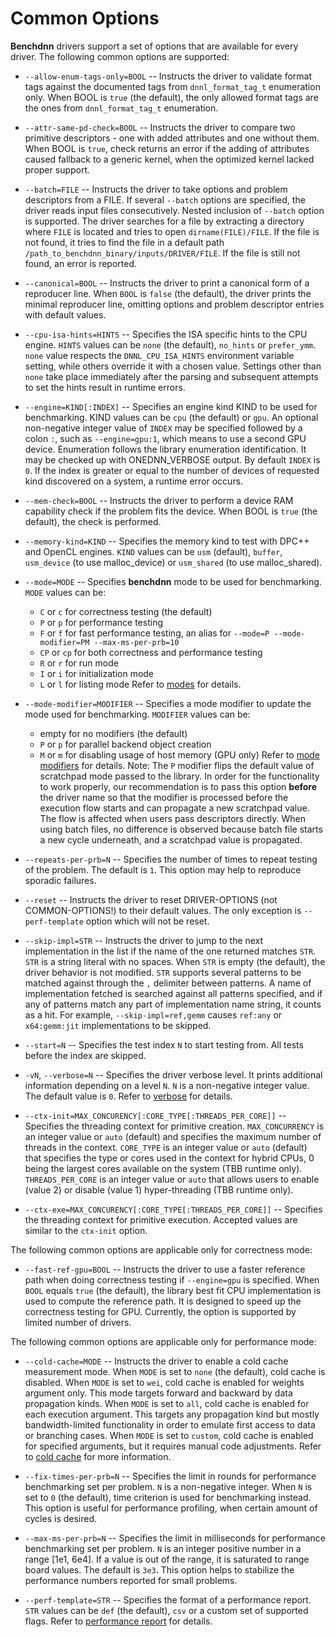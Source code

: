 # Common Options

**Benchdnn** drivers support a set of options that are available for every
driver. The following common options are supported:

* `--allow-enum-tags-only=BOOL` -- Instructs the driver to validate format tags
  against the documented tags from `dnnl_format_tag_t` enumeration only. When
  BOOL is `true` (the default), the only allowed format tags are the ones from
  `dnnl_format_tag_t` enumeration.

* `--attr-same-pd-check=BOOL` -- Instructs the driver to compare two primitive
  descriptors - one with added attributes and one without them. When BOOL is
  `true`, check returns an error if the adding of attributes caused fallback to
  a generic kernel, when the optimized kernel lacked proper support.

* `--batch=FILE` -- Instructs the driver to take options and problem descriptors
  from a FILE. If several `--batch` options are specified, the driver reads
  input files consecutively. Nested inclusion of `--batch` option is supported.
  The driver searches for a file by extracting a directory where `FILE` is
  located and tries to open `dirname(FILE)/FILE`. If the file is not found, it
  tries to find the file in a default path
  `/path_to_benchdnn_binary/inputs/DRIVER/FILE`. If the file is still not
  found, an error is reported.

* `--canonical=BOOL` -- Instructs the driver to print a canonical form of a
  reproducer line. When `BOOL` is `false` (the default), the driver prints the
  minimal reproducer line, omitting options and problem descriptor entries with
  default values.

* `--cpu-isa-hints=HINTS` -- Specifies the ISA specific hints to the CPU engine.
  `HINTS` values can be `none` (the default), `no_hints` or `prefer_ymm`.
  `none` value respects the `DNNL_CPU_ISA_HINTS` environment variable setting,
  while others override it with a chosen value. Settings other than `none` take
  place immediately after the parsing and subsequent attempts to set the hints
  result in runtime errors.

* `--engine=KIND[:INDEX]` -- Specifies an engine kind KIND to be used for
  benchmarking. KIND values can be `cpu` (the default) or `gpu`. An optional
  non-negative integer value of `INDEX` may be specified followed by a colon
  `:`, such as `--engine=gpu:1`, which means to use a second GPU device.
  Enumeration follows the library enumeration identification. It may be
  checked up with ONEDNN_VERBOSE output. By default `INDEX` is `0`. If the
  index is greater or equal to the number of devices of requested kind
  discovered on a system, a runtime error occurs.

* `--mem-check=BOOL` -- Instructs the driver to perform a device RAM capability
  check if the problem fits the device. When BOOL is `true` (the default), the
  check is performed.

* `--memory-kind=KIND` -- Specifies the memory kind to test with DPC++ and
  OpenCL engines. `KIND` values can be `usm` (default), `buffer`, `usm_device`
  (to use malloc_device) or `usm_shared` (to use malloc_shared).

* `--mode=MODE` -- Specifies **benchdnn** mode to be used for benchmarking.
  `MODE` values can be:
    - `C` or `c` for correctness testing (the default)
    - `P` or `p` for performance testing
    - `F` or `f` for fast performance testing, an alias for
                 `--mode=P --mode-modifier=PM --max-ms-per-prb=10`
    - `CP` or `cp` for both correctness and performance testing
    - `R` or `r` for run mode
    - `I` or `i` for initialization mode
    - `L` or `l` for listing mode
  Refer to [modes](benchdnn_general_info.md) for details.

* `--mode-modifier=MODIFIER` -- Specifies a mode modifier to update the mode
  used for benchmarking. `MODIFIER` values can be:
    - empty for no modifiers (the default)
    - `P` or `p` for parallel backend object creation
    - `M` or `m` for disabling usage of host memory (GPU only)
  Refer to [mode modifiers](benchdnn_general_info.md) for details.
  Note: The `P` modifier flips the default value of scratchpad mode passed to
  the library. In order for the functionality to work properly, our
  recommendation is to pass this option **before** the driver name so that the
  modifier is processed before the execution flow starts and can propagate a
  new scratchpad value. The flow is affected when users pass descriptors
  directly. When using batch files, no difference is observed because batch
  file starts a new cycle underneath, and a scratchpad value is propagated.

* `--repeats-per-prb=N` -- Specifies the number of times to repeat testing of
  the problem. The default is `1`. This option may help to reproduce sporadic
  failures.

* `--reset` -- Instructs the driver to reset DRIVER-OPTIONS (not
  COMMON-OPTIONS!) to their default values. The only exception is
  `--perf-template` option which will not be reset.

* `--skip-impl=STR` -- Instructs the driver to jump to the next implementation
  in the list if the name of the one returned matches `STR`. `STR` is a string
  literal with no spaces. When `STR` is empty (the default), the driver
  behavior is not modified. `STR` supports several patterns to be matched
  against through the `,` delimiter between patterns. A name of implementation
  fetched is searched against all patterns specified, and if any of patterns
  match any part of implementation name string, it counts as a hit. For
  example, `--skip-impl=ref,gemm` causes `ref:any` or `x64:gemm:jit`
  implementations to be skipped.

* `--start=N` -- Specifies the test index `N` to start testing from. All tests
  before the index are skipped.

* `-vN`, `--verbose=N` -- Specifies the driver verbose level. It prints
  additional information depending on a level `N`. `N` is a non-negative
  integer value. The default value is `0`. Refer to [verbose](knobs_verbose.md)
  for details.

* `--ctx-init=MAX_CONCURENCY[:CORE_TYPE[:THREADS_PER_CORE]]` --
  Specifies the threading context for primitive creation.
  `MAX_CONCURRENCY` is an integer value or `auto` (default) and
  specifies the maximum number of threads in the context.
  `CORE_TYPE` is an integer value or `auto` (default) that specifies the
  type or cores used in the context for hybrid CPUs, 0 being the
  largest cores available on the system (TBB runtime only).
  `THREADS_PER_CORE` is an integer value or `auto` that allows users to
  enable (value 2) or disable (value 1) hyper-threading (TBB runtime only).

* `--ctx-exe=MAX_CONCURENCY[:CORE_TYPE[:THREADS_PER_CORE]]` --
  Specifies the threading context for primitive execution.
  Accepted values are similar to the `ctx-init` option.

The following common options are applicable only for correctness mode:

* `--fast-ref-gpu=BOOL` -- Instructs the driver to use a faster reference path
  when doing correctness testing if `--engine=gpu` is specified. When `BOOL`
  equals `true` (the default), the library best fit CPU implementation is used
  to compute the reference path. It is designed to speed up the correctness
  testing for GPU. Currently, the option is supported by limited number of
  drivers.

The following common options are applicable only for performance mode:

* `--cold-cache=MODE` -- Instructs the driver to enable a cold cache measurement
  mode. When `MODE` is set to `none` (the default), cold cache is disabled.
  When `MODE` is set to `wei`, cold cache is enabled for weights argument
  only. This mode targets forward and backward by data propagation kinds. When
  `MODE` is set to `all`, cold cache is enabled for each execution argument.
  This targets any propagation kind but mostly bandwidth-limited functionality
  in order to emulate first access to data or branching cases. When `MODE` is
  set to `custom`, cold cache is enabled for specified arguments, but it
  requires manual code adjustments. Refer to [cold cache](cold_cache.md) for
  more information.

* `--fix-times-per-prb=N` -- Specifies the limit in rounds for performance
  benchmarking set per problem. `N` is a non-negative integer. When `N` is set
  to `0` (the default), time criterion is used for benchmarking instead. This
  option is useful for performance profiling, when certain amount of cycles is
  desired.

* `--max-ms-per-prb=N` -- Specifies the limit in milliseconds for performance
  benchmarking set per problem. `N` is an integer positive number in a range
  [1e1, 6e4]. If a value is out of the range, it is saturated to range
  board values. The default is `3e3`. This option helps to stabilize the
  performance numbers reported for small problems.

* `--perf-template=STR` -- Specifies the format of a performance report. `STR`
  values can be `def` (the default), `csv` or a custom set of supported flags.
  Refer to [performance report](knobs_perf_report.md) for details.
